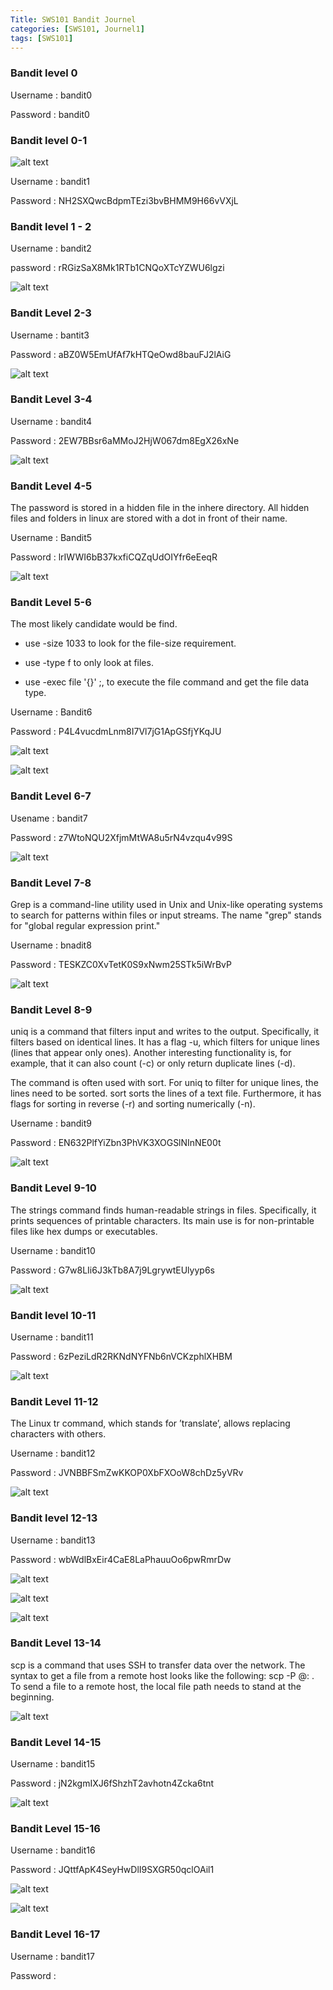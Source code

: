 ```yaml
---
Title: SWS101 Bandit Journel
categories: [SWS101, Journel1]
tags: [SWS101]
---
```


### Bandit level 0
Username : bandit0

Password : bandit0

### Bandit level 0-1
![alt text](<../images/SWS101-images/Bandit-images/Screenshot from 2024-03-09 17-33-48.png>)

Username : bandit1

Password : NH2SXQwcBdpmTEzi3bvBHMM9H66vVXjL

### Bandit level 1 - 2
 
 Username : bandit2

 password : rRGizSaX8Mk1RTb1CNQoXTcYZWU6lgzi


![alt text](<../images/SWS101-images/Bandit-images/Screenshot from 2024-03-09 22-58-34.png>)

### Bandit Level 2-3
Username : bantit3

Password : aBZ0W5EmUfAf7kHTQeOwd8bauFJ2lAiG

![alt text](<../images/SWS101-images/Bandit-images/Screenshot from 2024-03-09 23-18-02.png>)

### Bandit Level 3-4 

Username : bandit4

Password : 2EW7BBsr6aMMoJ2HjW067dm8EgX26xNe


![alt text](<../images/SWS101-images/Bandit-images/Screenshot from 2024-03-09 23-23-25.png>)

### Bandit Level 4-5
The password is stored in a hidden file in the inhere directory. All hidden files and folders in linux are stored with a dot in front of their name.

Username : Bandit5

Password : lrIWWI6bB37kxfiCQZqUdOIYfr6eEeqR

![alt text](<../images/SWS101-images/Bandit-images/Screenshot from 2024-03-10 12-56-57.png>)


### Bandit Level 5-6
The most likely candidate would be find.

- use -size 1033 to look for the file-size requirement.

- use -type f to only look at files.
- use -exec file '{}' \;, to execute the file command and get the file data type. 


Username : Bandit6

Password : P4L4vucdmLnm8I7Vl7jG1ApGSfjYKqJU


![alt text](<../images/SWS101-images/Bandit-images/Screenshot from 2024-03-10 14-58-22.png>)


![alt text](<../images/SWS101-images/Bandit-images/Screenshot from 2024-03-10 14-58-32.png>)

### Bandit Level 6-7 

Usename : bandit7

Password : z7WtoNQU2XfjmMtWA8u5rN4vzqu4v99S

![alt text](<../images/SWS101-images/Bandit-images/Screenshot from 2024-03-10 15-11-57.png>)

### Bandit Level 7-8

Grep is a command-line utility used in Unix and Unix-like operating systems to search for patterns within files or input streams. The name "grep" stands for "global regular expression print."


Username : bnadit8

Password : TESKZC0XvTetK0S9xNwm25STk5iWrBvP


![alt text](<../images/SWS101-images/Bandit-images/Screenshot from 2024-03-10 15-40-02.png>)

### Bandit Level 8-9
uniq is a command that filters input and writes to the output. Specifically, it filters based on identical lines. It has a flag -u, which filters for unique lines (lines that appear only ones). Another interesting functionality is, for example, that it can also count (-c) or only return duplicate lines (-d).

The command is often used with sort. For uniq to filter for unique lines, the lines need to be sorted. sort sorts the lines of a text file. Furthermore, it has flags for sorting in reverse (-r) and sorting numerically (-n).

Username : bandit9

Password : EN632PlfYiZbn3PhVK3XOGSlNInNE00t

![alt text](<../images/SWS101-images/Bandit-images/Screenshot from 2024-03-10 15-47-27.png>)

### Bandit Level 9-10
The strings command finds human-readable strings in files. Specifically, it prints sequences of printable characters. Its main use is for non-printable files like hex dumps or executables.

Username : bandit10

Password : G7w8LIi6J3kTb8A7j9LgrywtEUlyyp6s

![alt text](<../images/SWS101-images/Bandit-images/Screenshot from 2024-03-10 15-52-38.png>)

### Bandit level 10-11

Username : bandit11

Password : 6zPeziLdR2RKNdNYFNb6nVCKzphlXHBM

![alt text](<../images/SWS101-images/Bandit-images/Screenshot from 2024-03-10 17-32-22.png>)

### Bandit Level 11-12
The Linux tr command, which stands for ’translate’, allows replacing characters with others.

Username : bandit12

Password : JVNBBFSmZwKKOP0XbFXOoW8chDz5yVRv

![alt text](<../images/SWS101-images/Bandit-images/Screenshot from 2024-03-10 17-39-44.png>)

### Bandit level 12-13

Username : bandit13

Password  : wbWdlBxEir4CaE8LaPhauuOo6pwRmrDw

![alt text](<../images/SWS101-images/Bandit-images/Screenshot from 2024-03-10 18-33-20.png>)

![alt text](<../images/SWS101-images/Bandit-images/Screenshot from 2024-03-10 18-34-57.png>)

![alt text](<../images/SWS101-images/Bandit-images/Screenshot from 2024-03-10 18-36-34.png>)


### Bandit Level 13-14
scp is a command that uses SSH to transfer data over the network. The syntax to get a file from a remote host looks like the following: scp -P <port> <user>@<IP>:<remotefilepath> <localfilepath>. To send a file to a remote host, the local file path needs to stand at the beginning.

![alt text](<../images/SWS101-images/Bandit-images/Screenshot from 2024-03-10 18-54-04.png>) 


### Bandit Level 14-15

Username : bandit15

Password : jN2kgmIXJ6fShzhT2avhotn4Zcka6tnt

![alt text](<../images/SWS101-images/Bandit-images/Screenshot from 2024-03-10 23-02-28.png>)

### Bandit Level 15-16

Username : bandit16

Password : JQttfApK4SeyHwDlI9SXGR50qclOAil1


![alt text](<../images/SWS101-images/Bandit-images/Screenshot from 2024-03-10 23-19-09.png>)

![alt text](<../images/SWS101-images/Bandit-images/Screenshot from 2024-03-10 23-20-49.png>)

### Bandit Level 16-17
Username : bandit17

Password : 